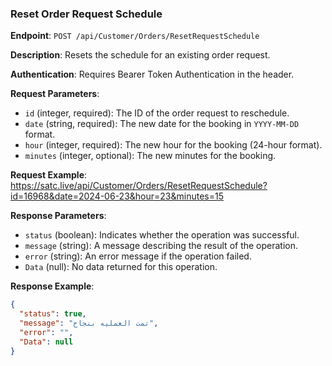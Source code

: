 ### Reset Order Request Schedule

**Endpoint**: `POST /api/Customer/Orders/ResetRequestSchedule`

**Description**: Resets the schedule for an existing order request.

**Authentication**: Requires Bearer Token Authentication in the header.

**Request Parameters**:
- `id` (integer, required): The ID of the order request to reschedule.
- `date` (string, required): The new date for the booking in `YYYY-MM-DD` format.
- `hour` (integer, required): The new hour for the booking (24-hour format).
- `minutes` (integer, optional): The new minutes for the booking.

**Request Example**:
https://satc.live/api/Customer/Orders/ResetRequestSchedule?id=16968&date=2024-06-23&hour=23&minutes=15

**Response Parameters**:
- `status` (boolean): Indicates whether the operation was successful.
- `message` (string): A message describing the result of the operation.
- `error` (string): An error message if the operation failed.
- `Data` (null): No data returned for this operation.

**Response Example**:
```json
{
  "status": true,
  "message": "تمت العمليه بنجاح",
  "error": "",
  "Data": null
}
```